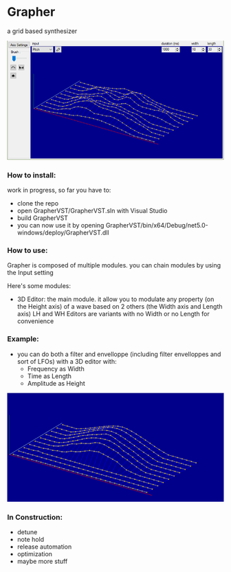 # Grapher

a grid based synthesizer

![screenshot of the 3D editor](https://github.com/RBLG/Grapher/blob/master/Doc/imgs/screenshot.PNG)

### How to install:

work in progress, so far you have to:
- clone the repo
- open GrapherVST/GrapherVST.sln with Visual Studio
- build GrapherVST
- you can now use it by opening GrapherVST/bin/x64/Debug/net5.0-windows/deploy/GrapherVST.dll

### How to use:
Grapher is composed of multiple modules. you can chain modules by using the Input setting

Here's some modules:
- 3D Editor:
  the main module. it allow you to modulate any property (on the Height axis) of a wave based on 2 others (the Width axis and Length axis)
  LH and WH Editors are variants with no Width or no Length for convenience

### Example:

- you can do both a filter and envelloppe (including filter envelloppes and sort of LFOs) with a 3D editor with:
  - Frequency as Width
  - Time as Length
  - Amplitude as Height

![example of filter-envelloppe settup](https://github.com/RBLG/Grapher/blob/master/Doc/imgs/highpassfilter_and_envelloppe.PNG)
  
  
### In Construction:
- detune
- note hold
- release automation
- optimization
- maybe more stuff
